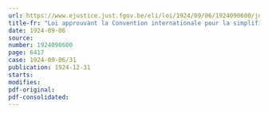 ```yaml
---
url: https://www.ejustice.just.fgov.be/eli/loi/1924/09/06/1924090600/justel
title-fr: "Loi approuvant la Convention internationale pour la simplification des formalités douanières conclue à Genève, le 3 novembre 1923"
date: 1924-09-06
source:
number: 1924090600
page: 6417
case: 1924-09-06/31
publication: 1924-12-31
starts:
modifies:
pdf-original:
pdf-consolidated:
---
```


